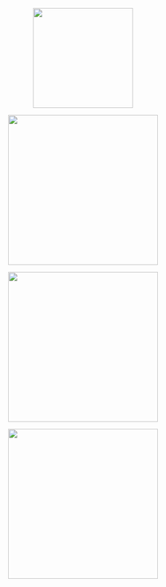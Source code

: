 

<p align="center"><img src="https://github.com/user-attachments/assets/2a8cef6c-1936-454c-845b-d6b041646560" width=200></p>


<p align="center"><a href="https://themostzany.straw.page"><img src="https://github.com/user-attachments/assets/10435b61-8558-4742-a95f-424970b9f3ba" width="300"></img></a></p>

<p align="center"><a href="https://bsky.app/profile/dibmembrane.bsky.social"><img src="https://github.com/user-attachments/assets/235b0553-fe62-452d-bc4b-a66df1acf75c" width="300"></img></a></p>

<p align="center"><a href="https://www.tumblr.com/dibhomestuck?source=share"><img src="https://github.com/user-attachments/assets/c29d9f77-396c-4027-a90b-36ef02a29a60" width="300"></img></a></p>
